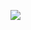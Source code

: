 ![](https://bat.bing.com/action/0?ti=56018282&Ver=2&mid=5ea1b64a-e650-4dc9-9023-b9d6710c62a3&sid=201ffde0635411ee902411d77b750559&vid=20202bf0635411ee9ac03f2e618b0b9f&vids=0&msclkid=N&pi=0&lg=en-US&sw=800&sh=600&sc=24&nwd=1&tl=Shortform%20%7C%20An%20Unquiet%20Mind&p=https%3A%2F%2Fwww.shortform.com%2Fapp%2Fbook%2Fan-unquiet-mind%2Fexercise-what-are-your-beliefs-about-mental-illness&r=&lt=422&evt=pageLoad&sv=1&rn=298559)
